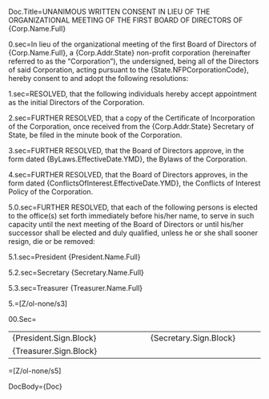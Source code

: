 Doc.Title=UNANIMOUS WRITTEN CONSENT IN LIEU OF THE ORGANIZATIONAL MEETING OF THE FIRST BOARD OF DIRECTORS OF {Corp.Name.Full}

0.sec=In lieu of the organizational meeting of the first Board of Directors of {Corp.Name.Full}, a {Corp.Addr.State} non-profit corporation (hereinafter referred to as the “Corporation”), the undersigned, being all of the Directors of said Corporation, acting pursuant to the {State.NFPCorporationCode}, hereby consent to and adopt the following resolutions:

1.sec=RESOLVED, that the following individuals hereby accept appointment as the initial Directors of the Corporation.

2.sec=FURTHER RESOLVED, that a copy of the Certificate of Incorporation of the Corporation, once received from the {Corp.Addr.State} Secretary of State, be filed in the minute book of the Corporation.

3.sec=FURTHER RESOLVED, that the Board of Directors approve, in the form dated {ByLaws.EffectiveDate.YMD}, the Bylaws of the Corporation.

4.sec=FURTHER RESOLVED, that the Board of Directors approves, in the form dated {ConflictsOfInterest.EffectiveDate.YMD}, the Conflicts of Interest Policy of the Corporation.

5.0.sec=FURTHER RESOLVED, that each of the following persons is elected to the office(s) set forth immediately before his/her name, to serve in such capacity until the next meeting of the Board of Directors or until his/her successor shall be elected and duly qualified, unless he or she shall sooner resign, die or be removed:

5.1.sec=President			{President.Name.Full}

5.2.sec=Secretary			{Secretary.Name.Full}

5.3.sec=Treasurer			{Treasurer.Name.Full}

5.=[Z/ol-none/s3]
											 
00.Sec=<table><tr><td valign="top" width="300px">{President.Sign.Block}</td><td width="100px"></td><td valign="top" width="300px">{Secretary.Sign.Block}</td></tr><tr><td valign="top" width="300px">{Treasurer.Sign.Block}</td></tr></table>

=[Z/ol-none/s5]

DocBody={Doc}
